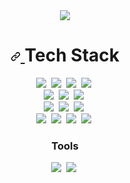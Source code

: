<div align="center">
<img src="https://capsule-render.vercel.app/api?type=waving&color=auto&height=200&section=header&text=Sani%20Github&fontSize=90" />
</div>
<h1 align="center" > 
  <a id="user-content-technology" class="anchor" aria-hidden="true" href="#technology"><svg class="octicon octicon-link" viewBox="0 0 16 16" version="1.1" width="16" height="16" aria-hidden="true"><path fill-rule="evenodd" d="M7.775 3.275a.75.75 0 001.06 1.06l1.25-1.25a2 2 0 112.83 2.83l-2.5 2.5a2 2 0 01-2.83 0 .75.75 0 00-1.06 1.06 3.5 3.5 0 004.95 0l2.5-2.5a3.5 3.5 0 00-4.95-4.95l-1.25 1.25zm-4.69 9.64a2 2 0 010-2.83l2.5-2.5a2 2 0 012.83 0 .75.75 0 001.06-1.06 3.5 3.5 0 00-4.95 0l-2.5 2.5a3.5 3.5 0 004.95 4.95l1.25-1.25a.75.75 0 00-1.06-1.06l-1.25 1.25a2 2 0 01-2.83 0z"></path></svg>
  </a>
  Tech Stack
</h1>
<div align="center">
<img src="https://img.shields.io/badge/Java-orange?style=for-the-badge&logo=java&logoColor=white"/>&nbsp 
<img src="https://img.shields.io/badge/Spring-6DB33F?style=for-the-badge&logo=Spring&logoColor=white"/>&nbsp
<img src="https://img.shields.io/badge/Spring%20Boot-6DB33F?style=for-the-badge&logo=SpringBoot&logoColor=white"/>&nbsp
<img src="https://img.shields.io/badge/Spring%20Security-6DB33F?style=for-the-badge&logo=SpringSecurity&logoColor=white"/>&nbsp 
  <br/>
<img src="https://img.shields.io/badge/JPA-6DB33F?style=for-the-badge&logo=JPA&logoColor=white"/>&nbsp
<img src="https://img.shields.io/badge/MyBatis-black?style=for-the-badge"/>&nbsp
<img src="https://img.shields.io/badge/iBatis-black?style=for-the-badge"/>&nbsp
  <br/>
<img src="https://img.shields.io/badge/Mysql-blue?style=for-the-badge&logo=Mysql&logoColor=white"/>&nbsp
<img src="https://img.shields.io/badge/Oracle-red?style=for-the-badge&logo=Oracle&logoColor=white"/>&nbsp
<img src="https://img.shields.io/badge/Mssql-blue?style=for-the-badge&logo=Mssql&logoColor=white"/>&nbsp
  <br/>
<img src="https://img.shields.io/badge/Node.js-339933?style=for-the-badge&logo=Node.js&logoColor=white"/></a>&nbsp
<img src="https://img.shields.io/badge/React-blue?style=for-the-badge&logo=React&logoColor=white"/></a>&nbsp
<img src="https://img.shields.io/badge/Javascript-e1eb2a?style=for-the-badge&logo=Javascript&logoColor=white"/></a>&nbsp
<img src="https://img.shields.io/badge/Jquery-e1eb2a?style=for-the-badge&logo=Jquery&logoColor=white"/></a>&nbsp
<h3 align="center" dir="auto">
  Tools
</h3>
<img src="https://img.shields.io/badge/IntelliJ-black?style=for-the-badge&logo=IntelliJIDEA&logoColor=white"/></a>&nbsp
<img src="https://img.shields.io/badge/Eclipse-800080?style=for-the-badge&logo=EclipseIDE&logoColor=white"/></a>&nbsp
</div>

<!--
**yoojadoni/yoojadoni** is a ✨ _special_ ✨ repository because its `README.md` (this file) appears on your GitHub profile.

Here are some ideas to get you started:

- 🔭 I’m currently working on ...
- 🌱 I’m currently learning ...
- 👯 I’m looking to collaborate on ...
- 🤔 I’m looking for help with ...
- 💬 Ask me about ...
- 📫 How to reach me: ...
- 😄 Pronouns: ...
- ⚡ Fun fact: ...
-->
